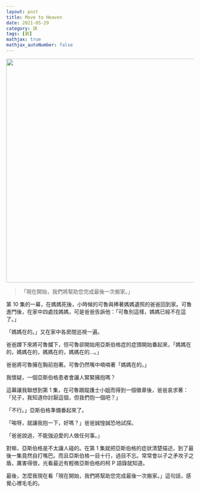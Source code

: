 ```yaml
---
layout: post
title: Move to Heaven
date: 2021-05-29
category: 訣
tags: [劇]
mathjax: true
mathjax_autoNumber: false
---
```


<img src="/blog/assets/images/2021/heaven.jpg" style="width:600px;">

> 「現在開始，我們將幫助您完成最後一次搬家。」

<!--more-->

第 10 集的一幕，在媽媽死後，小時候的可魯與捧著媽媽遺照的爸爸回到家。可魯進門後，在家中四處找媽媽，可是爸爸告訴他：「可魯別這樣，媽媽已經不在這了。」

「媽媽在的。」又在家中各房間巡視一遍。

爸爸蹲下來將可魯攔下，但可魯卻開始用亞斯伯格症的症頭開始番起來，「媽媽在的，媽媽在的，媽媽在的，媽媽在的…。」

爸爸將可魯擁在胸前抱著。可魯仍然嘴中喃喃著「媽媽在的。」

我懷疑，一個亞斯伯格患者會讓人緊緊擁抱嗎？

這幕讓我聯想到第 1 集，在可魯跟蹤護士小姐而得到一個徽章後，爸爸哀求著：「兒子，我知道你討厭這個，但我們抱一個吧？」

「不行。」亞斯伯格準備番起來了。

「唉呀，就讓我抱一下，好嗎？」爸爸誠惶誠恐地試探。

「爸爸說過，不能強迫愛的人做任何事。」

對嘛，亞斯伯格是不太讓人碰的。在第 1 集就把亞斯伯格的症狀清楚描述，到了最後一集竟然自打嘴巴。而且亞斯伯格一目十行，過目不忘。常常會以子之矛攻子之盾，厲害得很，光看最近有輕微亞斯伯格的柯 P 語錄就知道。

最後，怎麼我現在看「現在開始，我們將幫助您完成最後一次搬家。」這句話，感覺心裡毛毛的。
